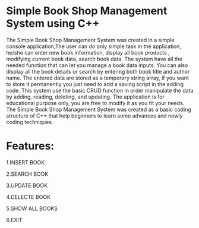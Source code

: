 # Simple Book Shop Management System using C++ 
The Simple Book Shop Management System was created in a simple console application,The user can do only simple task in the application,
he/she can enter new book information, display all book products , modifying current book data, search book data. 
The system have all the needed function that can let you manage a book data inputs. You can also display all the book details or search
by entering both book title and author name. The entered data are stored as a temporary string array, if you want to store it permanently you just need to 
add a saving script in the adding code. This system use the basic CRUD function in order manipulate the data by adding, reading, deleting, and updating. 
The application is for educational purpose only, you are free to modify it as you fit your needs. The Simple Book Shop Management System was created as
a basic coding structure of C++ that help beginners to learn some advances and newly coding techniques.

# Features:

1.INSERT BOOK

2.SEARCH BOOK

3.UPDATE BOOK

4.DELECTE BOOK

5.SHOW ALL BOOKS

6.EXIT


